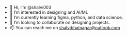 - 👋 Hi, I’m @shalvi003
- 👀 I’m interested in designing and AI/ML
- 🌱 I’m currently learning figma, python, and data science.
- 💞️ I’m looking to collaborate on designing projects. 
- 📫 You can reach me on shalvibhatnagar@outlook.com

<!---
shalvi003/shalvi003 is a ✨ special ✨ repository because its `README.md` (this file) appears on your GitHub profile.
You can click the Preview link to take a look at your changes.
--->
